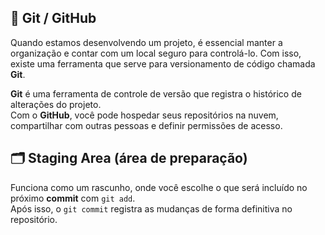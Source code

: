 ## 📁 Git / GitHub 
Quando estamos desenvolvendo um projeto, é essencial manter a organização e contar com um local seguro para controlá-lo. Com isso, existe uma ferramenta que serve para versionamento de código chamada **Git**.

**Git** é uma ferramenta de controle de versão que registra o histórico de alterações do projeto.  
Com o **GitHub**, você pode hospedar seus repositórios na nuvem, compartilhar com outras pessoas e definir permissões de acesso.

## 🗂️ Staging Area (área de preparação)  
Funciona como um rascunho, onde você escolhe o que será incluído no próximo **commit** com `git add`.  
Após isso, o `git commit` registra as mudanças de forma definitiva no repositório.
